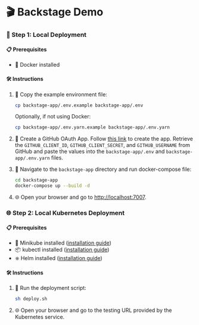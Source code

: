 # 🎬 Backstage Demo

### 🚀 Step 1: Local Deployment

#### 📋 Prerequisites

- 🐳 Docker installed

#### 🛠️ Instructions

1. 📄 Copy the example environment file:

   ```sh
   cp backstage-app/.env.example backstage-app/.env
   ```

   Optionally, if not using Docker:

   ```sh
   cp backstage-app/.env.yarn.example backstage-app/.env.yarn
   ```

2. 🔑 Create a GitHub OAuth App. Follow [this link](https://github.com/settings/applications/new) to create the app. Retrieve the `GITHUB_CLIENT_ID`, `GITHUB_CLIENT_SECRET`, and `GITHUB_USERNAME` from GitHub and paste the values into the `backstage-app/.env` and `backstage-app/.env.yarn` files.

3. 📂 Navigate to the `backstage-app` directory and run docker-compose file:
   ```sh
   cd backstage-app
   docker-compose up --build -d
   ```
4. 🌐 Open your browser and go to [http://localhost:7007](http://localhost:7007).

### 🌐 Step 2: Local Kubernetes Deployment

#### 📋 Prerequisites

- 🐳 Minikube installed ([installation guide](https://minikube.sigs.k8s.io/docs/start/))
- 📦 kubectl installed ([installation guide](https://kubernetes.io/docs/tasks/tools/install-kubectl/))
- ⎈ Helm installed ([installation guide](https://helm.sh/docs/intro/install/))

#### 🛠️ Instructions

1. 📜 Run the deployment script:

   ```sh
   sh deploy.sh
   ```

2. 🌐 Open your browser and go to the testing URL provided by the Kubernetes service.
